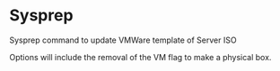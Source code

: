 # Sysprep
Sysprep command to update VMWare template of Server ISO

Options will include the removal of the VM flag to make a physical box.
